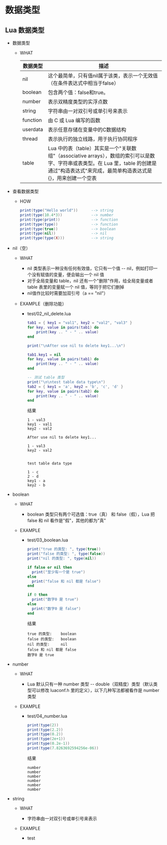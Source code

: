 # 数据类型

## Lua 数据类型

* 数据类型
  * WHAT

    数据类型|描述
    ---|---
    nil|这个最简单，只有值nil属于该类，表示一个无效值（在条件表达式中相当于false）
    boolean|包含两个值：false和true。
    number|表示双精度类型的实浮点数
    string|字符串由一对双引号或单引号来表示
    function|由 C 或 Lua 编写的函数
    userdata|表示任意存储在变量中的C数据结构
    thread|表示执行的独立线路，用于执行协同程序
    table|Lua 中的表（table）其实是一个"关联数组"（associative arrays），数组的索引可以是数字、字符串或表类型。在 Lua 里，table 的创建是通过"构造表达式"来完成，最简单构造表达式是{}，用来创建一个空表

* 查看数据类型
  * HOW

    ``` lua
    print(type("Hello world"))      --> string
    print(type(10.4*3))             --> number
    print(type(print))              --> function
    print(type(type))               --> function
    print(type(true))               --> boolean
    print(type(nil))                --> nil
    print(type(type(X)))            --> string
    ```

* nil（空）
  * WHAT
    * nil 类型表示一种没有任何有效值，它只有一个值 -- nil，例如打印一个没有赋值的变量，便会输出一个 nil 值
    * 对于全局变量和 table，nil 还有一个"删除"作用，给全局变量或者 table 表里的变量赋一个 nil 值，等同于把它们删掉
    * nil值作比较时需要加双引号（a == "nil"）
  
  * EXAMPLE（删除功能）
    * test/02_nil_delete.lua

      ``` lua
      tab1 = { key1 = "val1", key2 = "val2", "val3" }
      for key, value in pairs(tab1) do
          print(key .. " - " .. value)
      end

      print("\nAfter use nil to delete key1...\n")

      tab1.key1 = nil
      for key, value in pairs(tab1) do
          print(key .. " - " .. value)
      end

      -- 测试 table 类型
      print("\n\ntest table data type\n")
      tab2 = { key1 = 'a', key2 = 'b', 'c', 'd' }
      for key, value in pairs(tab2) do
          print(key .. " - " .. value)
      end
      ```

      结果

      ``` shell
      1 - val3
      key1 - val1
      key2 - val2

      After use nil to delete key1...

      1 - val3
      key2 - val2


      test table data type

      1 - c
      2 - d
      key1 - a
      key2 - b
      ```

* boolean
  * WHAT
    * boolean 类型只有两个可选值：true（真） 和 false（假），Lua 把 false 和 nil 看作是"假"，其他的都为"真"

  * EXAMPLE
    * test/03_boolean.lua

      ``` lua
      print("true 的类型: ", type(true))
      print("false 的类型: ", type(false))
      print("nil 的类型: ", type(nil))

      if false or nil then
        print("至少有一个是 true")
      else
        print("false 和 nil 都是 false")
      end

      if 0 then
        print("数字0 是 true")
      else
        print("数字0 是 false")
      end
      ```

      结果

      ``` shell
      true 的类型:    boolean
      false 的类型:   boolean
      nil 的类型:     nil
      false 和 nil 都是 false
      数字0 是 true
      ```

* number
  * WHAT
    * Lua 默认只有一种 number 类型 -- double（双精度）类型（默认类型可以修改 luaconf.h 里的定义），以下几种写法都被看作是 number 类型

  * EXAMPLE
    * test/04_number.lua

      ``` lua
      print(type(2))
      print(type(2.2))
      print(type(0.2))
      print(type(2e+1))
      print(type(0.2e-1))
      print(type(7.8263692594256e-06))
      ```

      结果

      ``` shell
      number
      number
      number
      number
      number
      number
      ```

* string
  * WHAT
    * 字符串由一对双引号或单引号来表示

  * EXAMPLE
    * test